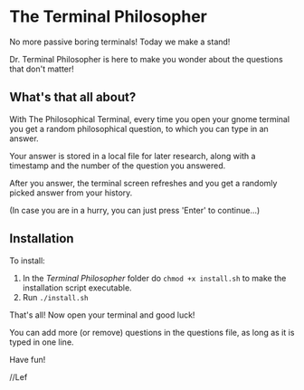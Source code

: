# The Terminal Philosopher

No more passive boring terminals!
Today we make a stand!

Dr. Terminal Philosopher is here to make you wonder about the questions that don't matter!

## What's that all about?

With The Philosophical Terminal, every time you open your gnome terminal you get a random
philosophical question, to which you can type in an answer.

Your answer is stored in a local file for later research, along with a timestamp and
the number of the question you answered.

After you answer, the terminal screen refreshes and you get a randomly picked answer from your history.

(In case you are in a hurry, you can just press 'Enter' to continue...)

## Installation

To install:
1) In the *Terminal Philosopher* folder do `chmod +x install.sh` to make the installation script executable. 
2) Run `./install.sh`

That's all! Now open your terminal and good luck!

You can add more (or remove) questions in the questions file, as long as it is typed in one line.

Have fun!

//Lef
